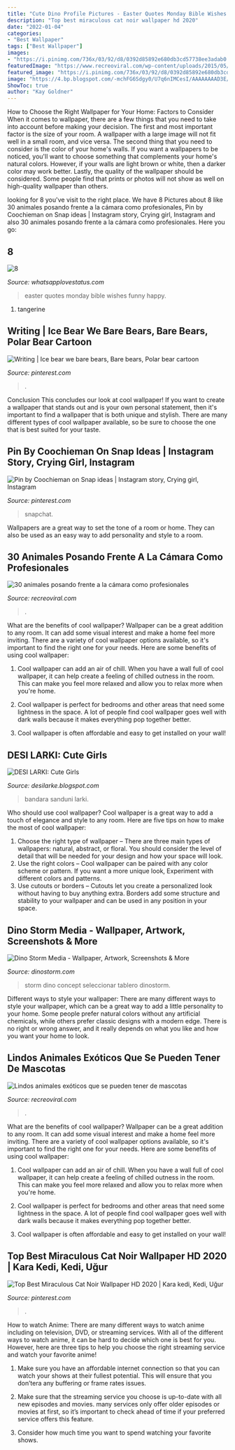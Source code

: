 ```yaml
---
title: "Cute Dino Profile Pictures - Easter Quotes Monday Bible Wishes Funny Happy"
description: "Top best miraculous cat noir wallpaper hd 2020"
date: "2022-01-04"
categories:
- "Best Wallpaper"
tags: ["Best Wallpaper"]
images:
- "https://i.pinimg.com/736x/03/92/d8/0392d85892e680db3cd57738ee3adab0.jpg"
featuredImage: "https://www.recreoviral.com/wp-content/uploads/2015/05/animales-exoticos-de-mascotas-16-730x486.jpg"
featured_image: "https://i.pinimg.com/736x/03/92/d8/0392d85892e680db3cd57738ee3adab0.jpg"
image: "https://4.bp.blogspot.com/-mchFG6Sdgy0/U7q6nIMCesI/AAAAAAAAD3E/J7tXIxiNu-U/s1600/10462740_1531093180452780_1952970853679633827_n.jpg"
ShowToc: true
author: "Kay Goldner"
---
```



How to Choose the Right Wallpaper for Your Home: Factors to Consider
When it comes to wallpaper, there are a few things that you need to take into account before making your decision. The first and most important factor is the size of your room. A wallpaper with a large image will not fit well in a small room, and vice versa. 
The second thing that you need to consider is the color of your home's walls. If you want a wallpapers to be noticed, you'll want to choose something that complements your home's natural colors. However, if your walls are light brown or white, then a darker color may work better. 
Lastly, the quality of the wallpaper should be considered. Some people find that prints or photos will not show as well on high-quality wallpaper than others.

	

		
looking for 8 you've visit to the right place. We have 8 Pictures about 8 like 30 animales posando frente a la cámara como profesionales, Pin by Coochieman on Snap ideas | Instagram story, Crying girl, Instagram and also 30 animales posando frente a la cámara como profesionales. Here you go:
		
    
## 8

<img loading=lazy src="https://2.bp.blogspot.com/-wUzddrcgx6g/XKJgEt5nPPI/AAAAAAAAPuk/FVq3aSBSn0IejVYr4qiD__ySGsHMKn6QwCLcBGAs/s1600/easter-quotes-cute.jpg" onerror="this.onerror=null;this.src='https://tse1.mm.bing.net/th?id=OIP.4d2AjYkqHn10bvqfTOse0AHaLz&amp;pid=15.1';" alt="8">

_Source: whatsapplovestatus.com_

>easter quotes monday bible wishes funny happy. 

	

1. tangerine 

    
## Writing | Ice Bear We Bare Bears, Bare Bears, Polar Bear Cartoon

<img loading=lazy src="https://i.pinimg.com/736x/03/92/d8/0392d85892e680db3cd57738ee3adab0.jpg" onerror="this.onerror=null;this.src='https://tse2.mm.bing.net/th?id=OIP.8I11GyTANQMAn9ACqHs9LQHaKN&amp;pid=15.1';" alt="Writing | Ice bear we bare bears, Bare bears, Polar bear cartoon">

_Source: pinterest.com_

>. 

	

Conclusion
This concludes our look at cool wallpaper! If you want to create a wallpaper that stands out and is your own personal statement, then it's important to find a wallpaper that is both unique and stylish. There are many different types of cool wallpaper available, so be sure to choose the one that is best suited for your taste.

    
## Pin By Coochieman On Snap Ideas | Instagram Story, Crying Girl, Instagram

<img loading=lazy src="https://i.pinimg.com/736x/81/8c/c3/818cc39af2b262c4a7bff1bf922cd98a.jpg" onerror="this.onerror=null;this.src='https://tse4.mm.bing.net/th?id=OIP.iEoKliUEbY0M9aTQCbRhTQHaNL&amp;pid=15.1';" alt="Pin by Coochieman on Snap ideas | Instagram story, Crying girl, Instagram">

_Source: pinterest.com_

>snapchat. 

	

Wallpapers are a great way to set the tone of a room or home. They can also be used as an easy way to add personality and style to a room.

    
## 30 Animales Posando Frente A La Cámara Como Profesionales

<img loading=lazy src="http://www.recreoviral.com/wp-content/uploads/2015/06/Animales-posando-para-la-foto-15.jpg" onerror="this.onerror=null;this.src='https://tse3.mm.bing.net/th?id=OIP.7nb6wUZKF7Izn8x7xBG5mwHaHQ&amp;pid=15.1';" alt="30 animales posando frente a la cámara como profesionales">

_Source: recreoviral.com_

>. 

	

What are the benefits of cool wallpaper?
Wallpaper can be a great addition to any room. It can add some visual interest and make a home feel more inviting. There are a variety of cool wallpaper options available, so it's important to find the right one for your needs. Here are some benefits of using cool wallpaper: 
1. Cool wallpaper can add an air of chill. When you have a wall full of cool wallpaper, it can help create a feeling of chilled outness in the room. This can make you feel more relaxed and allow you to relax more when you're home. 

2. Cool wallpaper is perfect for bedrooms and other areas that need some lightness in the space. A lot of people find cool wallpaper goes well with dark walls because it makes everything pop together better. 

3. Cool wallpaper is often affordable and easy to get installed on your wall!

    
## DESI LARKI: Cute Girls

<img loading=lazy src="https://4.bp.blogspot.com/-mchFG6Sdgy0/U7q6nIMCesI/AAAAAAAAD3E/J7tXIxiNu-U/s1600/10462740_1531093180452780_1952970853679633827_n.jpg" onerror="this.onerror=null;this.src='https://tse2.mm.bing.net/th?id=OIP.gzRnNBETv-LglOKY9Q4b-gAAAA&amp;pid=15.1';" alt="DESI LARKI: Cute Girls">

_Source: desilarke.blogspot.com_

>bandara sanduni larki. 

	

Who should use cool wallpaper?
Cool wallpaper is a great way to add a touch of elegance and style to any room. Here are five tips on how to make the most of cool wallpaper: 
1) Choose the right type of wallpaper – There are three main types of wallpapers: natural, abstract, or floral. You should consider the level of detail that will be needed for your design and how your space will look. 
2) Use the right colors – Cool wallpaper can be paired with any color scheme or pattern. If you want a more unique look, Experiment with different colors and patterns. 
3) Use cutouts or borders – Cutouts let you create a personalized look without having to buy anything extra. Borders add some structure and stability to your wallpaper and can be used in any position in your space.

    
## Dino Storm Media - Wallpaper, Artwork, Screenshots &amp; More

<img loading=lazy src="https://dinostorm.com/wp-content/gallery/concept-art/dino-storm-concept-art-10.jpg" onerror="this.onerror=null;this.src='https://tse2.mm.bing.net/th?id=OIP.UuuGdMblaJON2sTOyiR7JAHaD6&amp;pid=15.1';" alt="Dino Storm Media - Wallpaper, Artwork, Screenshots &amp; More">

_Source: dinostorm.com_

>storm dino concept seleccionar tablero dinostorm. 

	

Different ways to style your wallpaper:
There are many different ways to style your wallpaper, which can be a great way to add a little personality to your home. Some people prefer natural colors without any artificial chemicals, while others prefer classic designs with a modern edge. There is no right or wrong answer, and it really depends on what you like and how you want your home to look.

    
## Lindos Animales Exóticos Que Se Pueden Tener De Mascotas

<img loading=lazy src="https://www.recreoviral.com/wp-content/uploads/2015/05/animales-exoticos-de-mascotas-16-730x486.jpg" onerror="this.onerror=null;this.src='https://tse2.mm.bing.net/th?id=OIP.3JwR2k024naY5kEem-71IQHaE7&amp;pid=15.1';" alt="Lindos animales exóticos que se pueden tener de mascotas">

_Source: recreoviral.com_

>. 

	

What are the benefits of cool wallpaper?
Wallpaper can be a great addition to any room. It can add some visual interest and make a home feel more inviting. There are a variety of cool wallpaper options available, so it's important to find the right one for your needs. Here are some benefits of using cool wallpaper: 
1. Cool wallpaper can add an air of chill. When you have a wall full of cool wallpaper, it can help create a feeling of chilled outness in the room. This can make you feel more relaxed and allow you to relax more when you're home. 

2. Cool wallpaper is perfect for bedrooms and other areas that need some lightness in the space. A lot of people find cool wallpaper goes well with dark walls because it makes everything pop together better. 

3. Cool wallpaper is often affordable and easy to get installed on your wall!

    
## Top Best Miraculous Cat Noir Wallpaper HD 2020 | Kara Kedi, Kedi, Uğur

<img loading=lazy src="https://i.pinimg.com/736x/d7/94/af/d794afb7583b2a4fa26aa5a19f02a623.jpg" onerror="this.onerror=null;this.src='https://tse3.mm.bing.net/th?id=OIP.3_p40OuEw1bkMIjot_PL5wHaNK&amp;pid=15.1';" alt="Top Best Miraculous Cat Noir Wallpaper HD 2020 | Kara kedi, Kedi, Uğur">

_Source: pinterest.com_

>. 

	

How to watch Anime: There are many different ways to watch anime including on television, DVD, or streaming services.
With all of the different ways to watch anime, it can be hard to decide which one is best for you. However, here are three tips to help you choose the right streaming service and watch your favorite anime!
1. Make sure you have an affordable internet connection so that you can watch your shows at their fullest potential. This will ensure that you don’tera any buffering or frame rates issues.

2. Make sure that the streaming service you choose is up-to-date with all new episodes and movies. many services only offer older episodes or movies at first, so it’s important to check ahead of time if your preferred service offers this feature.

3. Consider how much time you want to spend watching your favorite shows.

